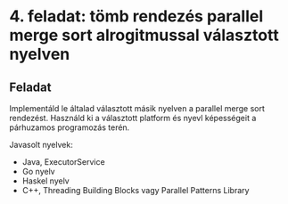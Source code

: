 # 4. feladat: tömb rendezés parallel merge sort alrogitmussal választott nyelven

## Feladat

Implementáld le általad választott másik nyelven a parallel merge sort rendezést. Használd ki a választott platform és nyevl képességeit a párhuzamos programozás terén.

Javasolt nyelvek:

* Java, ExecutorService
* Go nyelv
* Haskel nyelv
* C++, Threading Building Blocks vagy Parallel Patterns Library